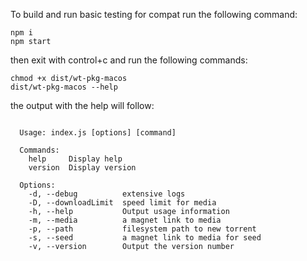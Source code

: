 To build and run basic testing for compat run the following command:
```
npm i
npm start
```

then exit with control+c and run the following commands:

```
chmod +x dist/wt-pkg-macos 
dist/wt-pkg-macos --help
```

the output with the help will follow:

```

  Usage: index.js [options] [command]
  
  Commands:
    help     Display help
    version  Display version
  
  Options:
    -d, --debug          extensive logs
    -D, --downloadLimit  speed limit for media
    -h, --help           Output usage information
    -m, --media          a magnet link to media
    -p, --path           filesystem path to new torrent
    -s, --seed           a magnet link to media for seed
    -v, --version        Output the version number
  

```